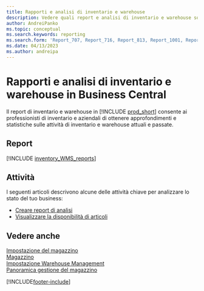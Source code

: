 ```yaml
---
title: Rapporti e analisi di inventario e warehouse
description: Vedere quali report e analisi di inventario e warehouse sono disponibili nella versione standard di Business Central in modo da poter tenere traccia della propria attività.
author: AndreiPanko
ms.topic: conceptual
ms.search.keywords: reporting
ms.search.form: 'Report_707, Report_716, Report_813, Report_1001, Report_5807, Report_5808, Report_5809, Report_7313, Report_7319, Report_7320'
ms.date: 04/13/2023
ms.author: andreipa
---
```

# Rapporti e analisi di inventario e warehouse in Business Central

Il report di inventario e warehouse in [!INCLUDE [prod_short](includes/prod_short.md)] consente ai professionisti di inventario e aziendali di ottenere approfondimenti e statistiche sulle attività di inventario e warehouse attuali e passate.  

## Report
[!INCLUDE [inventory_WMS_reports](includes/inventory-WMS-reports-include.md)]


## Attività

I seguenti articoli descrivono alcune delle attività chiave per analizzare lo stato del tuo business:

* [Creare report di analisi](bi-how-create-analysis-views-reports.md)  
* [Visualizzare la disponibilità di articoli](inventory-how-availability-overview.md)


## Vedere anche

[Impostazione del magazzino](inventory-setup-inventory.md)  
[Magazzino](inventory-manage-inventory.md)  
[Impostazione Warehouse Management](warehouse-setup-warehouse.md)  
[Panoramica gestione del magazzino](design-details-warehouse-management.md)

[!INCLUDE[footer-include](includes/footer-banner.md)]
